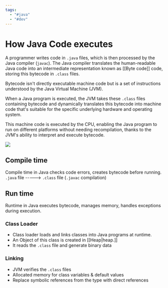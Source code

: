 ```yaml
---
tags:
  - "#java"
  - "#dev"
---
```

# How Java Code executes
A programmer writes code in `.java` files, which is then processed by the Java compiler (`javac`). The Java compiler translates the human-readable Java code into an intermediate representation known as [[Byte code]] code, storing this bytecode in `.class` files.

Bytecode isn't directly executable machine code but is a set of instructions understood by the Java Virtual Machine (JVM). 

When a Java program is executed, the JVM takes these `.class` files containing bytecode and dynamically translates this bytecode into machine code that's suitable for the specific underlying hardware and operating system. 

This machine code is executed by the CPU, enabling the Java program to run on different platforms without needing recompilation, thanks to the JVM's ability to interpret and execute bytecode.


![](https://scaler.com/topics/images/how-does-java-programming-language-work.webp)

## Compile time
Compile time in Java checks code errors, creates bytecode before running.
`.java` file -----> `.class` file (`.javac` compilation)

## Run time
Runtime in Java executes bytecode, manages memory, handles exceptions during execution.
### Class Loader
- Class loader loads and links classes into Java programs at runtime.
- An Object of this class is created in [[Heap|heap.]]
- It reads the `.class` file and generate binary data
### Linking
- JVM verifies the `.class` files
- Allocated memory for class variables & default values
- Replace symbolic references from the type with direct references